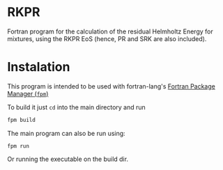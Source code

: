 # RKPR
Fortran program for the calculation of the residual Helmholtz Energy for
mixtures, using the RKPR EoS (hence, PR and SRK are also included).

# Instalation
This program is intended to be used with fortran-lang's 
[Fortran Package Manager (`fpm`)](https://fpm.fortran-lang.org/en/index.html)

To build it just `cd` into the main directory and run

```sh
fpm build
```

The main program can also be run using:

```
fpm run
```

Or running the executable on the build dir.
